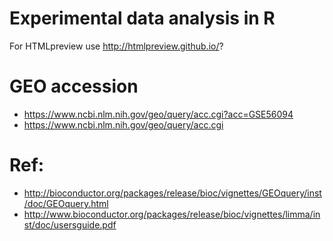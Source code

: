 #  Experimental data analysis in R

For HTMLpreview use http://htmlpreview.github.io/?

# GEO accession
* https://www.ncbi.nlm.nih.gov/geo/query/acc.cgi?acc=GSE56094
* https://www.ncbi.nlm.nih.gov/geo/query/acc.cgi

# Ref:
* http://bioconductor.org/packages/release/bioc/vignettes/GEOquery/inst/doc/GEOquery.html
* http://www.bioconductor.org/packages/release/bioc/vignettes/limma/inst/doc/usersguide.pdf
